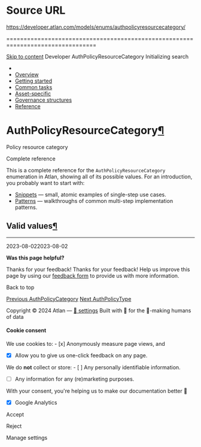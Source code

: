 # Source URL
https://developer.atlan.com/models/enums/authpolicyresourcecategory/

================================================================================

<!--
canonical: https://developer.atlan.com/models/enums/authpolicyresourcecategory/
meta-content-security-policy: object-src 'none'; base-uri 'self'; manifest-src 'self'; media-src 'self';
meta-description: Dear Developers
meta-generator: mkdocs-1.6.1, mkdocs-material-9.6.14
meta-og-description: Dear Developers
meta-og-image: https://developer.atlan.com/assets/images/social/models/enums/authpolicyresourcecategory.png
meta-og-image-height: 630
meta-og-image-type: image/png
meta-og-image-width: 1200
meta-og-title: AuthPolicyResourceCategory - Developer
meta-og-type: website
meta-og-url: https://developer.atlan.com/models/enums/authpolicyresourcecategory/
meta-twitter:card: summary_large_image
meta-twitter:description: Dear Developers
meta-twitter:image: https://developer.atlan.com/assets/images/social/models/enums/authpolicyresourcecategory.png
meta-twitter:title: AuthPolicyResourceCategory - Developer
meta-viewport: width=device-width,initial-scale=1
title: AuthPolicyResourceCategory - Developer
-->

[Skip to content](#authpolicyresourcecategory) Developer AuthPolicyResourceCategory Initializing search 

* 
* [Overview](../../..)
* [Getting started](../../../getting-started/)
* [Common tasks](../../../snippets/)
* [Asset\-specific](../../../patterns/)
* [Governance structures](../../../governance/)
* [Reference](../../../reference/)

AuthPolicyResourceCategory[¶](#authpolicyresourcecategory "Permanent link")
===========================================================================

Policy resource category

Complete reference

This is a complete reference for the `AuthPolicyResourceCategory` enumeration in Atlan, showing all of its possible values. For an introduction, you probably want to start with:

* [Snippets](../../../snippets/) — small, atomic examples of single\-step use cases.
* [Patterns](../../../patterns/) — walkthroughs of common multi\-step implementation patterns.

Valid values[¶](#valid-values "Permanent link")
-----------------------------------------------

---

2023\-08\-022023\-08\-02

**Was this page helpful?**

Thanks for your feedback! Thanks for your feedback! Help us improve this page by using our [feedback form](https://docs.google.com/forms/d/e/1FAIpQLScfoq7vqEn8S4QvN0ehPp0MRy6WYK5x-okJDqD69lHgoPPWtg/viewform?usp=pp_url&entry.1800719315=/models/enums/authpolicyresourcecategory/) to provide us with more information. 

Back to top

[Previous AuthPolicyCategory](../authpolicycategory/) [Next AuthPolicyType](../authpolicytype/) 

Copyright © 2024 Atlan — [🍪 settings](#__consent) 
Built with 💙 for the 🤖\-making humans of data 

#### Cookie consent

We use cookies to: - [x] Anonymously measure page views, and
- [x] Allow you to give us one\-click feedback on any page.

 We do **not** collect or store: - [ ] Any personally identifiable information.
- [ ] Any information for any (re)marketing purposes.

 With your consent, you're helping us to make our documentation better 💙

- [x] Google Analytics

Accept

Reject

Manage settings


